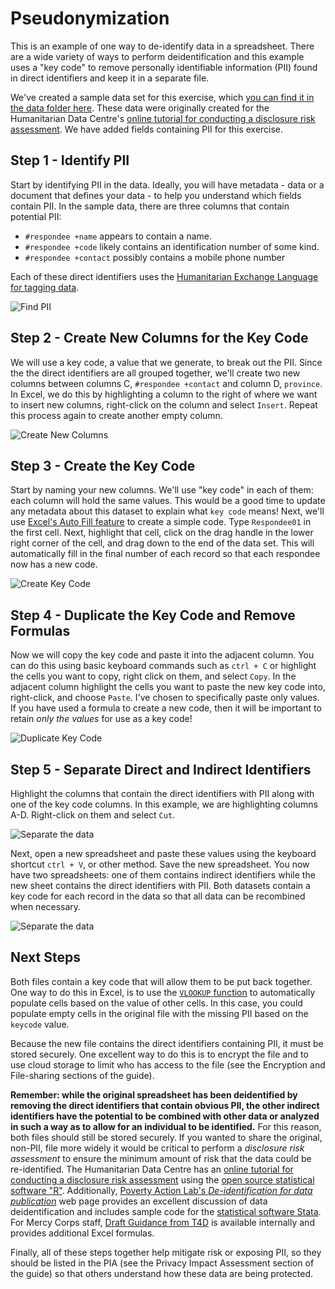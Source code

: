 # Pseudonymization
This is an example of one way to de-identify data in a spreadsheet. There are a wide variety of ways to perform deidentification and this example uses a "key code" to remove personally identifiable information (PII) found in direct identifiers and keep it in a separate file.

We've created a sample data set for this exercise, which [you can find it in the data folder here](data/Pseudonymization_example.csv). These data were originally created for the Humanitarian Data Centre's [online tutorial for conducting a disclosure risk assessment](https://centre.humdata.org/learning-path/disclosure-risk-assessment-overview/). We have added fields containing PII for this exercise.

## Step 1 - Identify PII
Start by identifying PII in the data. Ideally, you will have metadata - data or a document that defines your data - to help you understand which fields contain PII. In the sample data, there are three columns that contain potential PII:
- `#respondee +name` appears to contain a name.
- `#respondee +code` likely contains an identification number of some kind.
- `#respondee +contact` possibly contains a mobile phone number

Each of these direct identifiers uses the [Humanitarian Exchange Language for tagging data](https://hxlstandard.org).

![Find PII](images/Step1-Find-PII.png)

## Step 2 - Create New Columns for the Key Code
We will use a key code, a value that we generate, to break out the PII. Since the the direct identifiers are all grouped together, we'll create two new columns between columns C, `#respondee +contact` and column D, `province`. In Excel, we do this by highlighting a column to the right of where we want to insert new columns, right-click on the column and select `Insert`. Repeat this process again to create another empty column.

![Create New Columns](images/Step2-create-columns.png)

## Step 3 - Create the Key Code
Start by naming your new columns. We'll use "key code" in each of them: each column will hold the same values. This would be a good time to update any metadata about this dataset to explain what `key code` means! Next, we'll use [Excel's Auto Fill feature](https://support.microsoft.com/en-us/office/fill-data-automatically-in-worksheet-cells-74e31bdd-d993-45da-aa82-35a236c5b5db) to create a simple code. Type `Respondee01` in the first cell. Next, highlight that cell, click on the drag handle in the lower right corner of the cell, and drag down to the end of the data set. This will automatically fill in the final number of each record so that each respondee now has a new code.

![Create Key Code](images/Step3-create-key-code.png)

## Step 4 - Duplicate the Key Code and Remove Formulas
Now we will copy the key code and paste it into the adjacent column. You can do this using basic keyboard commands such as `ctrl + C` or highlight the cells you want to copy, right click on them, and select `Copy`. In the adjacent column highlight the cells you want to paste the new key code into, right-click, and choose `Paste`. I've chosen to specifically paste only values. If you have used a formula to create a new code, then it will be important to retain *only the values* for use as a key code!

![Duplicate Key Code](images/Step4-duplicate-key-code.png)

## Step 5 - Separate Direct and Indirect Identifiers
Highlight the columns that contain the direct identifiers with PII along with one of the key code columns. In this example, we are highlighting columns A-D. Right-click on them and select `Cut`.

![Separate the data](images/Step5-separate-data.png)

Next, open a new spreadsheet and paste these values using the keyboard shortcut `ctrl + V`, or other method. Save the new spreadsheet. You now have two spreadsheets: one of them contains indirect identifiers while the new sheet contains the direct identifiers with PII. Both datasets contain a key code for each record in the data so that all data can be recombined when necessary.

![Separate the data](images/Step5a-separate-data.png)


## Next Steps
Both files contain a key code that will allow them to be put back together. One way to do this in Excel, is to use the [`VLOOKUP` function](https://support.microsoft.com/en-us/office/vlookup-function-0bbc8083-26fe-4963-8ab8-93a18ad188a1) to automatically populate cells based on the value of other cells. In this case, you could populate empty cells in the original file with the missing PII based on the `keycode` value.

Because the new file contains the direct identifiers containing PII, it must be stored securely. One excellent way to do this is to encrypt the file and to use cloud storage to limit who has access to the file (see the Encryption and File-sharing sections of the guide).

**Remember: while the original spreadsheet has been deidentified by removing the direct identifiers that contain obvious PII, the other indirect identifiers have the potential to be combined with other data or analyzed in such a way as to allow for an individual to be identified.** For this reason, both files should still be stored securely. If you wanted to share the original, non-PII, file more widely it would be critical to perform a *disclosure risk assessment* to ensure the minimum amount of risk that the data could be re-identified. The Humanitarian Data Centre has an [online tutorial for conducting a disclosure risk assessment](https://centre.humdata.org/learning-path/disclosure-risk-assessment-overview/) using the [open source statistical software "R"](https://www.r-project.org/). Additionally, [Poverty Action Lab's *De-identification for data publication*](https://www.povertyactionlab.org/resource/data-de-identification) web page provides an excellent discussion of data deidentification and includes sample code for the [statistical software Stata](https://www.stata.com/). For Mercy Corps staff, [Draft Guidance from T4D](https://docs.google.com/document/d/1wFI5Ltvu9abtuRDVVZnbY2rdR61N3Eel4egZ02HuvU0/edit?usp=sharing) is available internally and provides additional Excel formulas.  

Finally, all of these steps together help mitigate risk or exposing PII, so they should be listed in the PIA (see the Privacy Impact Assessment section of the guide) so that others understand how these data are being protected.
